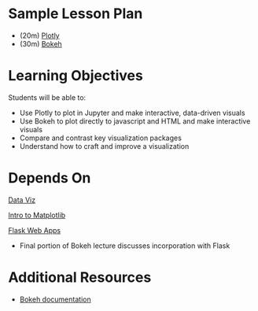 # Sample Lesson Plan
- (20m) [Plotly](./Plotly.ipynb)
- (30m) [Bokeh](./bokeh/Bokeh.ipynb)

# Learning Objectives

Students will be able to:

* Use Plotly to plot in Jupyter and make interactive, data-driven visuals
* Use Bokeh to plot directly to javascript and HTML and make interactive visuals
* Compare and contrast key visualization packages
* Understand how to craft and improve a visualization

# Depends On

[Data Viz](https://github.com/thisismetis/dscurriculum_gamma/tree/master/curriculum/project-03/data-viz)

[Intro to Matplotlib](https://github.com/thisismetis/dscurriculum_gamma/tree/master/curriculum/project-01/matplotlib)

[Flask Web Apps](https://github.com/thisismetis/dscurriculum_gamma/tree/master/curriculum/project-03/flask-web-apps)
- Final portion of Bokeh lecture discusses incorporation with Flask

# Additional Resources

- [Bokeh documentation](https://bokeh.pydata.org/en/latest/docs/user_guide.html)